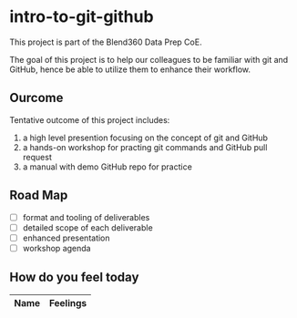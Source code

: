 # intro-to-git-github

This project is part of the Blend360 Data Prep CoE.

The goal of this project is to help our colleagues to be familiar with git and GitHub, hence be able to utilize them to enhance their workflow.

## Ourcome

Tentative outcome of this project includes:

1. a high level presention focusing on the concept of git and GitHub
2. a hands-on workshop for practing git commands and GitHub pull request
3. a manual with demo GitHub repo for practice

## Road Map

-   [ ] format and tooling of deliverables
-   [ ] detailed scope of each deliverable
-   [ ] enhanced presentation
-   [ ] workshop agenda

## How do you feel today

| Name | Feelings |
| ---- | -------- |
